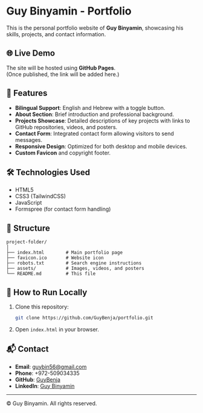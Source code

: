 # Guy Binyamin - Portfolio

This is the personal portfolio website of **Guy Binyamin**, showcasing his skills, projects, and contact information.

## 🌐 Live Demo

The site will be hosted using **GitHub Pages**.  
(Once published, the link will be added here.)

## 📄 Features

- **Bilingual Support**: English and Hebrew with a toggle button.
- **About Section**: Brief introduction and professional background.
- **Projects Showcase**: Detailed descriptions of key projects with links to GitHub repositories, videos, and posters.
- **Contact Form**: Integrated contact form allowing visitors to send messages.
- **Responsive Design**: Optimized for both desktop and mobile devices.
- **Custom Favicon** and copyright footer.

## 🛠️ Technologies Used

- HTML5
- CSS3 (TailwindCSS)
- JavaScript
- Formspree (for contact form handling)

## 📂 Structure

```
project-folder/
│
├── index.html        # Main portfolio page
├── favicon.ico       # Website icon
├── robots.txt        # Search engine instructions
├── assets/           # Images, videos, and posters
└── README.md         # This file
```

## 🚀 How to Run Locally

1. Clone this repository:
   ```bash
   git clone https://github.com/GuyBenja/portfolio.git
   ```
2. Open `index.html` in your browser.

## 📬 Contact

- **Email**: guybin56@gmail.com
- **Phone**: +972-509034335
- **GitHub**: [GuyBenja](https://github.com/GuyBenja)
- **LinkedIn**: [Guy Binyamin](https://www.linkedin.com/in/guy-binyamin-1a4323286/)

---

© Guy Binyamin. All rights reserved.
